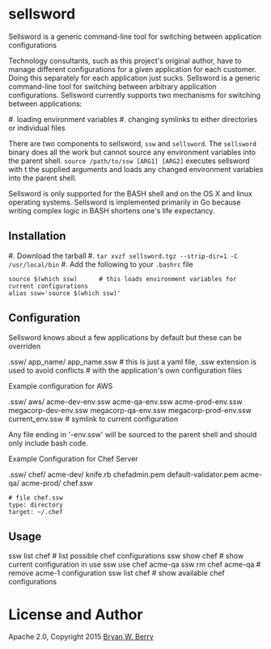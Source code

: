 # sellsword

Sellsword is a generic command-line tool for switching between application configurations

Technology consultants, such as this project's original author, have to manage different configurations
for a given application for each customer. Doing this separately for each application just sucks. Sellsword
is a generic command-line tool for switching between arbitrary application configurations. Sellsword
currently supports two mechanisms for switching between applications:

#. loading environment variables
#. changing symlinks to either directories or individual files

There are two components to sellsword, `ssw` and `sellsword`. The `sellsword` binary does all the
work but cannot source any environment variables into the parent shell. `source /path/to/ssw [ARG1] [ARG2]`
executes sellsword with t the supplied arguments and loads any changed environment variables into
the parent shell.

Sellsword is only supported for the BASH shell and on the OS X and linux operating systems. Sellsword is implemented primarily in Go because writing complex logic in BASH shortens one's life expectancy.

## Installation

#. Download the tarball
#. `tar xvzf sellsword.tgz --strip-dir=1 -C /usr/local/bin`
#. Add the following to your `.bashrc` file

```
source $(which ssw)      # this loads environment variables for current configurations
alias ssw='source $(which ssw)'   
```

## Configuration

Sellsword knows about a few applications by default but these can be overriden

.ssw/
     app_name/
             app_name.ssw  # this is just a yaml file, .ssw extension is used to avoid conflicts
                           # with the application's own configuration files


Example configuration for AWS

.ssw/
     aws/
        acme-dev-env.ssw
        acme-qa-env.ssw
        acme-prod-env.ssw
        megacorp-dev-env.ssw
        megacorp-qa-env.ssw
        megacorp-prod-env.ssw
        current_env.ssw  # symlink to current configuration

Any file ending in '-env.ssw' will be sourced to the parent shell and should only include bash code.

Example Configuration for Chef Server

.ssw/
     chef/
        acme-dev/
                knife.rb
                chefadmin.pem
                default-validator.pem
        acme-qa/
        acme-prod/
        chef.ssw

```
# file chef.ssw
type: directory
target: ~/.chef
```

## Usage

ssw list chef   # list possible chef configurations
ssw show chef   # show current configuration in use
ssw use chef acme-qa 
ssw rm chef acme-qa   # remove acme-1 configuration
ssw list chef   # show available chef configurations



# License and Author

Apache 2.0, Copyright 2015 [Bryan W. Berry](mailto:bryan.berry@gmail.com)  